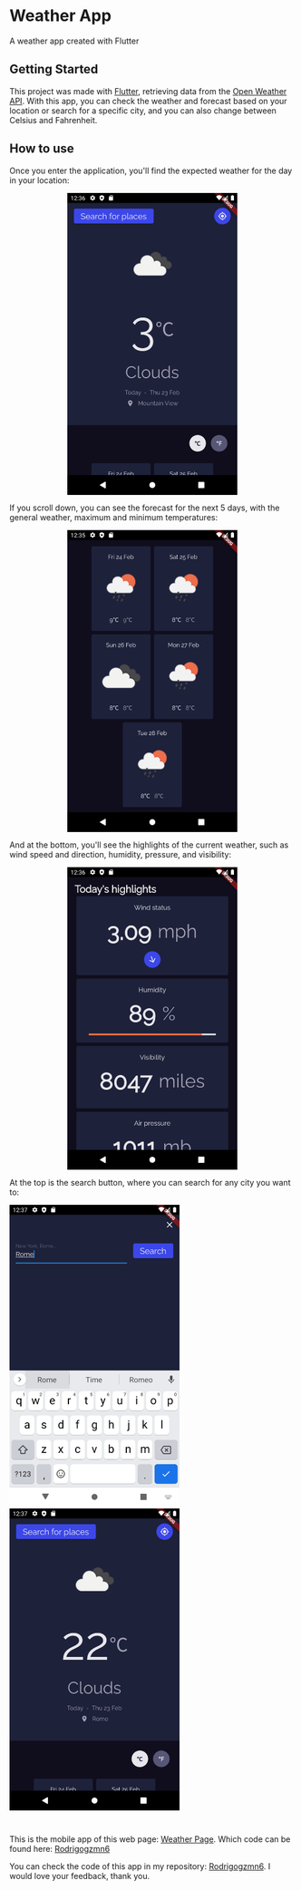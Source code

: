 # Weather App

A weather app created with Flutter

## Getting Started

This project was made with [Flutter](https://flutter.dev/), retrieving data from the [Open Weather API](https://openweathermap.org/api). With this app, you can check the weather and forecast based on your location or search for a specific city, and you can also change between Celsius and Fahrenheit.

## How to use

Once you enter the application, you'll find the expected weather for the day in your location:

<img src="screenshots/Screenshot_summary.png" alt="Main Screen" width="300" style="display: block; margin: 0 auto"/>

If you scroll down, you can see the forecast for the next 5 days, with the general weather, maximum and minimum temperatures:

<img src="screenshots/Screenshot_forecast.png" alt="Main Screen" width="300" style="display: block; margin: 0 auto"/>

And at the bottom, you'll see the highlights of the current weather, such as wind speed and direction, humidity, pressure, and visibility:

<img src="screenshots/Screenshot_highlights.png" alt="Main Screen" width="300" style="display: block; margin: 0 auto"/>

At the top is the search button, where you can search for any city you want to:

<img src="screenshots/Screenshot_searching.png" alt="Main Screen" width="300" />
<img src="screenshots/Screenshot_search_result.png" alt="Main Screen" width="300" />

#
#
This is the mobile app of this web page: [Weather Page](https://rodrigogzmn6-weather-page.netlify.app/). Which code can be found here: [Rodrigogzmn6](https://github.com/Rodrigogzmn6/weather_page)

You can check the code of this app in my repository: [Rodrigogzmn6](https://github.com/Rodrigogzmn6/weather_app). I would love your feedback, thank you.
